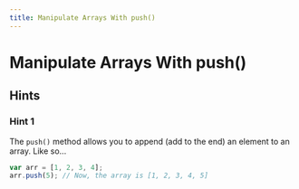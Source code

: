 ```yaml
---
title: Manipulate Arrays With push()
---
```

# Manipulate Arrays With push()

## Hints

### Hint 1
The `push()` method allows you to append (add to the end) an element to an array. Like so...

```javascript
var arr = [1, 2, 3, 4];
arr.push(5); // Now, the array is [1, 2, 3, 4, 5]
```
